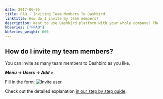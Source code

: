 ```yaml
---
date: 2017-06-05
title: FAQ - Inviting Team Members To Dashbird
linktitle: How do I invite my team members?
description: Want to use Dashbird platform with your whole company? There are no additional costs for it and you can invite team members to join from the Users page. 
kbSeries: ["FFAQ"]
kbSeries_weight: 600
---
```


<h2>
  <span class="h2 underlined bold">
    How do I invite my team members?
  </span>
</h2>
You can invite as many team members to Dashbird as you like.

_**Menu -> Users -> Add +**_

Fill in the form:
![Invite user](/images/docs/inviteuser.png 'Invite user')

Check out the detailed explanation [in our step by step guide](/docs/get-started/step-by-step-guide/).

<!-- - explain the what "organizations' are
- explain the principle of how Dashbird views adding team members as positive - or some motivational crap :)
- explain how you add team members
- add screenshot and concrete ste-by-step guide
- link to `/docs/get-started/say-hi-to-dashbird/` -->
